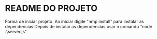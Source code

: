 # README DO PROJETO

Forma de iniciar projeto:
Ao iniciar digite "nmp install" para instalar as dependencias
Depois de instalar as dependencias usar o comando "node .\server.js"
